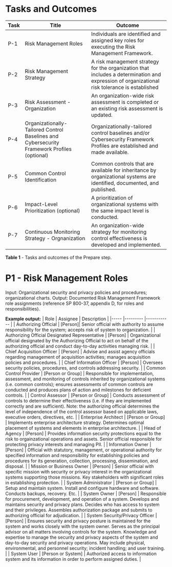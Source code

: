 
# Tasks and Outcomes

| Task | Title | Outcome |
|----- |------ |-------- |
| P-1 | Risk Management Roles | Individuals are identified and assigned key roles for executing the Risk Management Framework. |
| P-2 | Risk Management Strategy | A risk management strategy for the organization that includes a determination and expression of organizational risk tolerance is established |
| P-3 | Risk Assessment - Organization | An organization-wide risk assessment is completed or an existing risk assessment is updated. |
| P-4 | Organizationally-Tailored Control Baselines and Cybersecurity Framework Profiles (optional) | Organizationally-tailored control baselines and/or Cybersecurity Framework Profiles are established and made available. |
| P-5 | Common Control Identification | Common controls that are available for inheritance by organizational systems are identified, documented, and published. |
| P-6 | Impact-Level Prioritization (optional) | A prioritization of organizational systems with the same impact level is conducted. |
| P-7 | Continuous Monitoring Strategy - Orgnanization | An organization-wide strategy for monitoring control effectiveness is developed and implemented. |

**Table 1** - Tasks and outcomes of the Prepare step.

# P1 - Risk Management Roles
Input: Organizational security and privacy policies and procedures; organizational charts.
Output: Documented Risk Management Framework role assignments (reference SP 800-37, appendix D, for roles and responsibilities).

**Example output:**
| Role | Assignee | Description |
|----- |--------- |------------ |
| Authorizing Official | [Person]| Senior official with authority to assume responsibility for the system; accepts risk of system to organization. |
| Authorizing Official Designated Representative | [Person] | Organizational official designated by the Authorizing Official to act on behalf of the authorizing official and conduct day-to-day activities managing risk. |
| Chief Acquisition Officer | [Person] | Advise and assist agency officials regarding management of acquisition activities; manages acquisition policies and procedures. |
| Chief Information Officer | [Person] | Oversees security policies, procedures, and controls addressing security. |
| Common Control Provider | [Person or Group] | Responsible for implementation, assessment, and monitoring of controls inherited by organizational systems (i.e. common controls); ensures assessments of common controls are conducted and produces plans of action and milestones for deficient controls. |
| Control Assessor | [Person or Group] | Conducts assessment of controls to determine their effectiveness (i.e. if they are implemented correctly and are sufficient). Note: the authorizing official determines the level of independence of the control assessor based on applicable laws, executive orders, directives, etc. |
| Enterprise Architect | [Person or Group] | Implements enterprise architecture strategy. Determines optimal placement of systems and elements in enterprise architecture. |
| Head of Agency | [Person] | Provides information security protections equal to the risk to orgainzational operations and assets. Senior official responsible for protecting privacy interests and managing PII. |
| Information Owner | [Person] | Official with statutory, management, or operational authority for specified information and responsibility for establishing policies and procedures for its generation, collection, processing, dissemination, and disposal. |
| Mission or Business Owner | [Person] | Senior official with specific mission with security or privacy interest in the organizational systems supporting those missions. Key stakeholders with significant roles in establishing protection. |
| System Administrator | [Person or Group] | Setup and maintain system. Install and configure hardware and software. Conducts backups, recovery. Etc. |
| System Owner | [Person] | Responsible for procurement, development, and operation of a system. Develops and maintains security and privacy plans. Decides who has access to system and their privileges. Assembles authorization package and submits to authorizing official for adjudication. |
| System Security/Privacy Officer | [Person] | Ensures security and privacy posture is maintained for the system and works closely with the system owner. Serves as the principal advisor on all matters involving controls for the system. Knowledge and expertise to manage the security and privacy aspects of the system and day-to-day security and privacy operations. May include physical, environmental, and personnel security; incident handling; and user training. |
| System User | [Person or System] | Authorized access to information system and its information in order to perform assigned duties. |